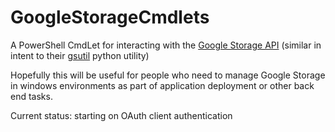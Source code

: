 GoogleStorageCmdlets
===================

A PowerShell CmdLet for interacting with the [Google Storage API](https://cloud.google.com/storage/docs/json_api/) (similar in intent to their [gsutil](https://cloud.google.com/storage/docs/gsutil]) python utility)

Hopefully this will be useful for people who need to manage Google Storage in windows environments as part of application deployment or other back end tasks.

Current status: starting on OAuth client authentication
